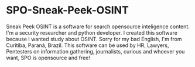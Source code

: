 # SPO-Sneak-Peek-OSINT
Sneak Peek OSINT is a software for search opensource inteligence content. I'm a security researcher and python developer. I created this software because I wanted study about OSINT. Sorry for my bad English, I'm from Curitiba, Paraná, Brazil. This software can be used by HR, Lawyers, Pentesters on information gathering, journalists, curious and whoever you want, SPO is opensource and free!
